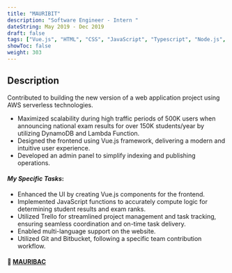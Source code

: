 ```yaml
---
title: "MAURIBIT"
description: "Software Engineer - Intern "
dateString: May 2019 - Dec 2019 
draft: false
tags: ["Vue.js", "HTML", "CSS", "JavaScript", "Typescript", "Node.js", "AWS Lambda", "Amazon API Gateway", "Amazon DynamoDB", "Amazon S3", "Redis Database", "Git", "But-Bucket", "Google analytics", "Trello", "Yarn"]
showToc: false
weight: 303
---
```


## Description
Contributed to building the new version of a web application project using AWS serverless technologies. 
- Maximized scalability during high traffic periods of 500K users when announcing national exam results for over 150K students/year by utilizing DynamoDB and Lambda Function.
- Designed the frontend using Vue.js framework, delivering a modern and intuitive user experience.
- Developed an admin panel to simplify indexing and publishing operations.
#### *My Specific Tasks*:
- Enhanced the UI by creating Vue.js components for the frontend.
- Implemented JavaScript functions to accurately compute logic for determining student results and exam ranks.
- Utilized Trello for streamlined project management and task tracking, ensuring seamless coordination and on-time task delivery.
- Enabled multi-language support on the website.
- Utilized Git and Bitbucket, following a specific team contribution workflow.

#### 🔗 [**MAURIBAC**](https://www.mauribac.com/fr/)